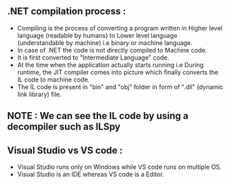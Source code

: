 ## .NET compilation process :

- Compiling is the process of converting a program written in Higher level language (readable by humans) to Lower level language (understandable by machine) i.e binary or machine language.
- In case of .NET the code is not directly compiled to Machine code.
- It is first converted to "Intermediate Language" code.
- At the time when the application actually starts running i.e During runtime, the JIT compiler comes into picture which finally converts the IL code to machine code.
- The IL code is present in "bin" and "obj" folder in form of ".dll" (dynamic link library) file.

## NOTE : We can see the IL code by using a decompiler such as ILSpy

## Visual Studio vs VS code :

- Visual Studio runs only on Windows while VS code runs on multiple OS.
- Visual Studio is an IDE whereas VS code is a Editor.
